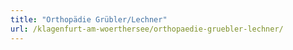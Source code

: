 ```yaml
---
title: "Orthopädie Grübler/Lechner"
url: /klagenfurt-am-woerthersee/orthopaedie-gruebler-lechner/
---
```

